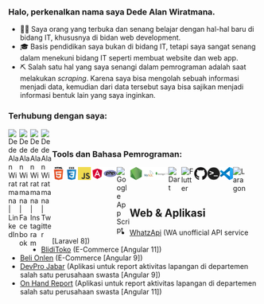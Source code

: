 ### Halo, perkenalkan nama saya Dede Alan Wiratmana.
- 👨‍💻 Saya orang yang terbuka dan senang belajar dengan hal-hal baru di bidang IT, khususnya di bidan web development.
- 🎓 Basis pendidikan saya bukan di bidang IT, tetapi saya sangat senang dalam menekuni bidang IT seperti membuat website dan web app.
- ⛏ Salah satu hal yang saya senangi dalam pemrograman adalah saat melakukan *scraping*. Karena saya bisa mengolah sebuah informasi menjadi data, kemudian dari data tersebut saya bisa sajikan menjadi informasi bentuk lain yang saya inginkan.


### Terhubung dengan saya:
[<img align="left" alt="Dede Alan Wiratmana | LinkedIn" title="LinkedIn" width="22px" src="https://ico.vercel.app/linkedin/0078B5" />][linkedin]
[<img align="left" alt="Dede Alan Wiratmana | Facebook" title="Facebook" width="22px" src="https://ico.vercel.app/facebook/3B579D" />][facebook]
[<img align="left" alt="Dede Alan Wiratmana | Instagram" title="Instagram" width="22px" src="https://ico.vercel.app/instagram/F20007" />][instagram]
[<img align="left" alt="Dede Alan Wiratmana | Twitter" title="Twitter" width="22px" src="https://ico.vercel.app/twitter/1da1f2" />][twitter]

<br />

### Tools dan Bahasa Pemrograman:

[<img align="left" alt="HTML5" title="HTML" width="26px" src="https://raw.githubusercontent.com/github/explore/80688e429a7d4ef2fca1e82350fe8e3517d3494d/topics/html/html.png" />][github]
[<img align="left" alt="CSS3" title="CSS" width="26px" src="https://raw.githubusercontent.com/github/explore/80688e429a7d4ef2fca1e82350fe8e3517d3494d/topics/css/css.png" />][github]
[<img align="left" alt="JavaScript" title="JavaScript" width="26px" src="https://raw.githubusercontent.com/github/explore/80688e429a7d4ef2fca1e82350fe8e3517d3494d/topics/javascript/javascript.png" />][github]
[<img align="left" alt="Angular" title="Angular" width="26px" src="https://raw.githubusercontent.com/github/explore/80688e429a7d4ef2fca1e82350fe8e3517d3494d/topics/angular/angular.png" />](https://angular.io)
[<img align="left" alt="PHP" title="PHP" width="26px" src="https://raw.githubusercontent.com/github/explore/80688e429a7d4ef2fca1e82350fe8e3517d3494d/topics/php/php.png" />](https://www.php.net/)
[<img align="left" alt="Google App Script" title="Google App Script" width="26px" src="https://cdnlogo.com/logos/g/12/google-apps-script.svg" />](https://script.google.com)
[<img align="left" alt="Node.js" title="Node.js" width="26px" src="https://raw.githubusercontent.com/github/explore/80688e429a7d4ef2fca1e82350fe8e3517d3494d/topics/nodejs/nodejs.png" />](https://nodejs.org/)
[<img align="left" alt="MySQL" title="MySQL" width="26px" src="https://raw.githubusercontent.com/github/explore/80688e429a7d4ef2fca1e82350fe8e3517d3494d/topics/mysql/mysql.png" />](https://www.mysql.com)
[<img align="left" alt="MongoDB" title="MongoDB" width="26px" src="https://raw.githubusercontent.com/github/explore/80688e429a7d4ef2fca1e82350fe8e3517d3494d/topics/mongodb/mongodb.png" />](https://www.mongodb.com)
[<img align="left" alt="Dart" title="Dart" width="26px" src="https://cdnlogo.com/logos/d/66/dart.svg" />](https://dart.dev)
[<img align="left" alt="Flutter" title="Flutter" width="26px" src="https://cdnlogo.com/logos/f/30/flutter.svg" />](https://flutter.dev)
[<img align="left" alt="GitHub" title="GitHub" width="26px" src="https://raw.githubusercontent.com/github/explore/78df643247d429f6cc873026c0622819ad797942/topics/github/github.png" />][github]
[<img align="left" alt="Terminal" title="Terminal" width="26px" src="https://raw.githubusercontent.com/github/explore/80688e429a7d4ef2fca1e82350fe8e3517d3494d/topics/terminal/terminal.png" />][github]
[<img align="left" alt="Visual Studio Code" title="Visual Studio Code" width="26px" src="https://raw.githubusercontent.com/github/explore/80688e429a7d4ef2fca1e82350fe8e3517d3494d/topics/visual-studio-code/visual-studio-code.png" />](https://code.visualstudio.com)
[<img align="left" alt="Laragon" title="Laragon" width="26px" src="https://laragon.org/logo.svg" />](https://laragon.org)
<br />
<br />
<br />

## Web & Aplikasi
- [WhatzApi](https://whatzapi.my.id) (WA unofficial API service [Laravel 8])
- [BlidiToko](https://bliditoko.web.app) (E-Commerce [Angular 11])
- [Beli Onlen](https://belionlen.web.app) (E-Commerce [Angular 9])
- [DevPro Jabar](https://devprojabar.web.app) (Aplikasi untuk report aktivitas lapangan di departemen salah satu perusahaan swasta [Angular 9])
- [On Hand Report](https://onhandreport.web.app) (Aplikasi untuk report aktivitas lapangan di departemen salah satu perusahaan swasta [Angular 11])

[github]: https://github.com/dedealan
[twitter]: https://twitter.com/dedealanw
[instagram]: https://instagram.com/dedealan
[linkedin]: https://linkedin.com/in/dedealan
[facebook]: https://fb.com/dedealanw
